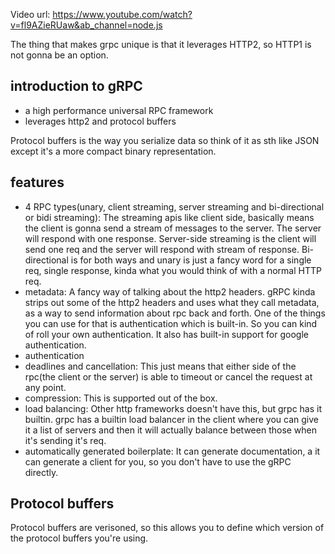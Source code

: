 Video url: https://www.youtube.com/watch?v=fl9AZieRUaw&ab_channel=node.js

The thing that makes grpc unique is that it leverages HTTP2, so HTTP1 is not gonna be an option.

## introduction to gRPC
- a high performance universal RPC framework
- leverages http2 and protocol buffers

Protocol buffers is the way you serialize data so think of it as sth like JSON except it's a more compact binary representation.

## features
- 4 RPC types(unary, client streaming, server streaming and bi-directional or bidi streaming): The streaming apis like client side, basically means
  the client is gonna send a stream of messages to the server. The server will respond with one response. Server-side streaming is the client will send
  one req and the server will respond with stream of response. Bi-directional is for both ways and unary is just a fancy word for a single req, single
  response, kinda what you would think of with a normal HTTP req.
- metadata: A fancy way of talking about the http2 headers. gRPC kinda strips out some of the http2 headers and uses what they call metadata, as a way to
  send information about rpc back and forth. One of the things you can use for that is authentication which is built-in. So you can kind of 
  roll your own authentication. It also has built-in support for google authentication.
- authentication
- deadlines and cancellation: This just means that either side of the rpc(the client or the server) is able to timeout or cancel the request at any point.
- compression: This is supported out of the box.
- load balancing: Other http frameworks doesn't have this, but grpc has it builtin. grpc has a builtin load balancer in the client where you can give it a list of 
  servers and then it will actually balance between those when it's sending it's req.
- automatically generated boilerplate: It can generate documentation, a it can generate a client for you, so you don't have to use the gRPC directly.

## Protocol buffers
Protocol buffers are verisoned, so this allows you to define which version of the protocol buffers you're using.



